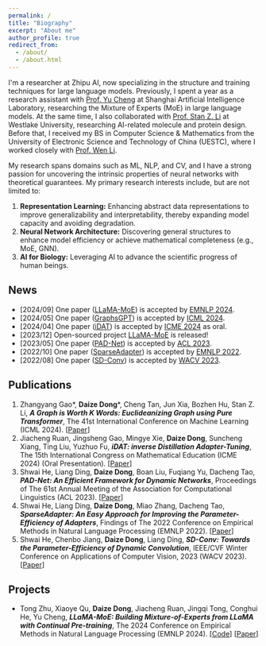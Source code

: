 ```yaml
---
permalink: /
title: "Biography"
excerpt: "About me"
author_profile: true
redirect_from: 
  - /about/
  - /about.html
---
```


I'm a researcher at Zhipu AI, now specializing in the structure and training techniques for large language models.
Previously, I spent a year as a research assistant with [Prof. Yu Cheng](https://scholar.google.com/citations?user=ORPxbV4AAAAJ) at Shanghai Artificial Intelligence Laboratory, researching the Mixture of Experts (MoE) in large language models.
At the same time, I also collaborated with [Prof. Stan Z. Li](https://scholar.google.com/citations?user=Y-nyLGIAAAAJ) at Westlake University, researching AI-related molecule and protein design.
Before that, I received my BS in Computer Science & Mathematics from the University of Electronic Science and Technology of China (UESTC), where I worked closely with [Prof. Wen Li](https://scholar.google.com/citations?user=yjG4Eg4AAAAJ&hl).

My research spans domains such as ML, NLP, and CV, and I have a strong passion for uncovering the intrinsic properties of neural networks with theoretical guarantees. My primary research interests include, but are not limited to:

1. **Representation Learning:** Enhancing abstract data representations to improve generalizability and interpretability, thereby expanding model capacity and avoiding degradation.
2. **Neural Network Architecture:** Discovering general structures to enhance model efficiency or achieve mathematical completeness (e.g., MoE, GNN).
3. **AI for Biology:** Leveraging AI to advance the scientific progress of human beings.

<!-- My focus is on my work's quality and broader impacts rather than the quantity of top-conference papers. -->

<!-- <span style="color: red"> **I am actively looking for a PhD program. If you find our research interests align or if there is potential for collaboration, please feel free to get in touch with me.** </span> -->


## News

- [2024/09] One paper ([LLaMA-MoE](https://arxiv.org/abs/2406.16554)) is accepted by [EMNLP 2024](https://2024.emnlp.org/).
- [2024/05] One paper ([GraphsGPT](https://arxiv.org/abs/2402.02464)) is accepted by [ICML 2024](https://icml.cc/Conferences/2024).
- [2024/04] One paper ([iDAT](https://arxiv.org/abs/2403.15750)) is accepted by [ICME 2024](https://icml.cc/Conferences/2024) as oral.
- [2023/12] Open-sourced project [LLaMA-MoE](https://github.com/pjlab-sys4nlp/llama-moe) is released!
- [2023/05] One paper ([PAD-Net](https://aclanthology.org/2023.acl-long.803.pdf)) is accepted by [ACL 2023](https://2023.aclweb.org/).
- [2022/10] One paper ([SparseAdapter](https://aclanthology.org/2022.findings-emnlp.160.pdf)) is accepted by [EMNLP 2022](https://2022.emnlp.org/).
- [2022/08] One paper ([SD-Conv](https://openaccess.thecvf.com/content/WACV2023/papers/He_SD-Conv_Towards_the_Parameter-Efficiency_of_Dynamic_Convolution_WACV_2023_paper.pdf)) is accepted by [WACV 2023](https://wacv2023.thecvf.com/).



## Publications

1. Zhangyang Gao\*, **Daize Dong**\*, Cheng Tan, Jun Xia, Bozhen Hu, Stan Z. Li, ***A Graph is Worth K Words: Euclideanizing Graph using Pure Transformer***, The 41st International Conference on Machine Learning (ICML 2024). [[Paper](https://arxiv.org/abs/2402.02464)]
2. Jiacheng Ruan, Jingsheng Gao, Mingye Xie, **Daize Dong**, Suncheng Xiang, Ting Liu, Yuzhuo Fu, ***iDAT: inverse Distillation Adapter-Tuning***, The 15th International Congress on Mathematical Education (ICME 2024) (Oral Presentation). [[Paper](https://arxiv.org/abs/2403.15750)]
3. Shwai He, Liang Ding, **Daize Dong**, Boan Liu, Fuqiang Yu, Dacheng Tao, ***PAD-Net: An Efficient Framework for Dynamic Networks***, Proceedings of The 61st Annual Meeting of the Association for Computational Linguistics (ACL 2023). [[Paper](https://aclanthology.org/2023.acl-long.803.pdf)]
3. Shwai He, Liang Ding, **Daize Dong**, Miao Zhang, Dacheng Tao, ***SparseAdapter: An Easy Approach for Improving the Parameter-Efficiency of Adapters***, Findings of The 2022 Conference on Empirical Methods in Natural Language Processing (EMNLP 2022). [[Paper](https://aclanthology.org/2022.findings-emnlp.160.pdf)]
4. Shwai He, Chenbo Jiang, **Daize Dong**, Liang Ding, ***SD-Conv: Towards the Parameter-Efficiency of Dynamic Convolution***, IEEE/CVF Winter Conference on Applications of Computer Vision, 2023 (WACV 2023). [[Paper](https://openaccess.thecvf.com/content/WACV2023/papers/He_SD-Conv_Towards_the_Parameter-Efficiency_of_Dynamic_Convolution_WACV_2023_paper.pdf)]



## Projects

- Tong Zhu, Xiaoye Qu, **Daize Dong**, Jiacheng Ruan, Jingqi Tong, Conghui He, Yu Cheng, ***LLaMA-MoE: Building Mixture-of-Experts from LLaMA with Continual Pre-training***, The 2024 Conference on Empirical Methods in Natural Language Processing (EMNLP 2024). [[Code](https://github.com/pjlab-sys4nlp/llama-moe)] [[Paper](https://arxiv.org/abs/2406.16554)]


